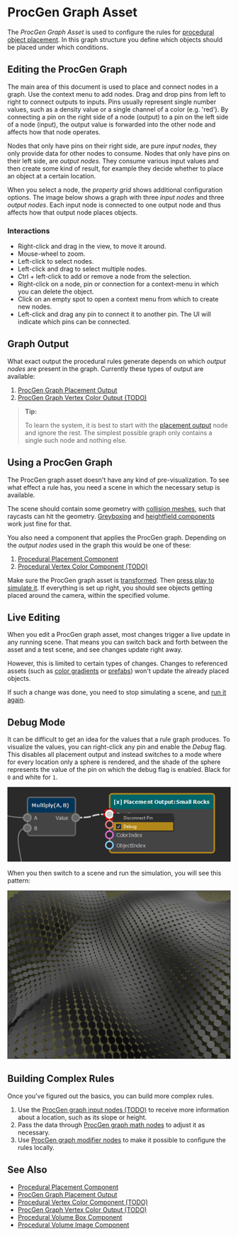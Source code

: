 # ProcGen Graph Asset

The *ProcGen Graph Asset* is used to configure the rules for [procedural object placement](procedural-object-placement.md). In this graph structure you define which objects should be placed under which conditions.

## Editing the ProcGen Graph

The main area of this document is used to place and connect nodes in a graph. Use the context menu to add nodes. Drag and drop pins from left to right to connect outputs to inputs. Pins usually represent single number values, such as a density value or a single channel of a color (e.g. 'red'). By connecting a pin on the right side of a node (output) to a pin on the left side of a node (input), the output value is forwarded into the other node and affects how that node operates.

Nodes that only have pins on their right side, are pure *input nodes*, they only provide data for other nodes to consume. Nodes that only have pins on their left side, are *output nodes*. They consume various input values and then create some kind of result, for example they decide whether to place an object at a certain location.

When you select a node, the *property grid* shows additional configuration options. The image below shows a graph with three *input nodes* and three *output nodes*. Each input node is connected to one output node and thus affects how that output node places objects.

### Interactions

* Right-click and drag in the view, to move it around.
* Mouse-wheel to zoom.
* Left-click to select nodes.
* Left-click and drag to select multiple nodes.
* Ctrl + left-click to add or remove a node from the selection.
* Right-click on a node, pin or connection for a context-menu in which you can delete the object.
* Click on an empty spot to open a context menu from which to create new nodes.
* Left-click and drag any pin to connect it to another pin. The UI will indicate which pins can be connected.

## Graph Output

What exact output the procedural rules generate depends on which *output nodes* are present in the graph. Currently these types of output are available:

1. [ProcGen Graph Placement Output](procgen-graph-output-placement.md)
1. [ProcGen Graph Vertex Color Output (TODO)](procgen-graph-output-vertexcolor.md)

> **Tip:**
>
> To learn the system, it is best to start with the [placement output](procgen-graph-output-placement.md) node and ignore the rest. The simplest possible graph only contains a single such node and nothing else.

## Using a ProcGen Graph

The ProcGen graph asset doesn't have any kind of pre-visualization. To see what effect a rule has, you need a scene in which the necessary setup is available.

The scene should contain some geometry with [collision meshes](../../physics/jolt/collision-shapes/jolt-collision-meshes.md), such that raycasts can hit the geometry. [Greyboxing](../../scenes/greyboxing.md) and [heightfield components](../heightfield-component.md) work just fine for that.

You also need a component that applies the ProcGen graph. Depending on the *output nodes* used in the graph this would be one of these:

1. [Procedural Placement Component](procgen-placement-component.md)
1. [Procedural Vertex Color Component (TODO)](procgen-vertex-color-component.md)

Make sure the ProcGen graph asset is [transformed](../../assets/assets-overview.md). Then [press play to simulate it](../../editor/run-scene.md). If everything is set up right, you should see objects getting placed around the camera, within the specified volume.

## Live Editing

When you edit a ProcGen graph asset, most changes trigger a live update in any running scene. That means you can switch back and forth between the asset and a test scene, and see changes update right away.

However, this is limited to certain types of changes. Changes to referenced assets (such as [color gradients](../../animation/common/color-gradients.md) or [prefabs](../../prefabs/prefabs-overview.md)) won't update the already placed objects.

If such a change was done, you need to stop simulating a scene, and [run it again](../../editor/run-scene.md).

## Debug Mode

It can be difficult to get an idea for the values that a rule graph produces. To visualize the values, you can right-click any pin and enable the *Debug* flag. This disables all placement output and instead switches to a mode where for every location only a sphere is rendered, and the shade of the sphere represents the value of the pin on which the debug flag is enabled. Black for `0` and white for `1`.

![Debug pin](media/procgen-debug-pin.png)

When you then switch to a scene and run the simulation, you will see this pattern:

![Debug mode](media/procgen-debug.jpg)

## Building Complex Rules

Once you've figured out the basics, you can build more complex rules.

1. Use the [ProcGen graph input nodes (TODO)](procgen-graph-inputs.md) to receive more information about a location, such as its slope or height.
1. Pass the data through [ProcGen graph math nodes](procgen-graph-math.md) to adjust it as necessary.
1. Use [ProcGen graph modifier nodes](procgen-graph-modifiers.md) to make it possible to configure the rules locally.

## See Also

* [Procedural Placement Component](procgen-placement-component.md)
* [ProcGen Graph Placement Output](procgen-graph-output-placement.md)
* [Procedural Vertex Color Component (TODO)](procgen-vertex-color-component.md)
* [ProcGen Graph Vertex Color Output (TODO)](procgen-graph-output-vertexcolor.md)
* [Procedural Volume Box Component](procgen-volume-box-component.md)
* [Procedural Volume Image Component](procgen-volume-image-component.md)
